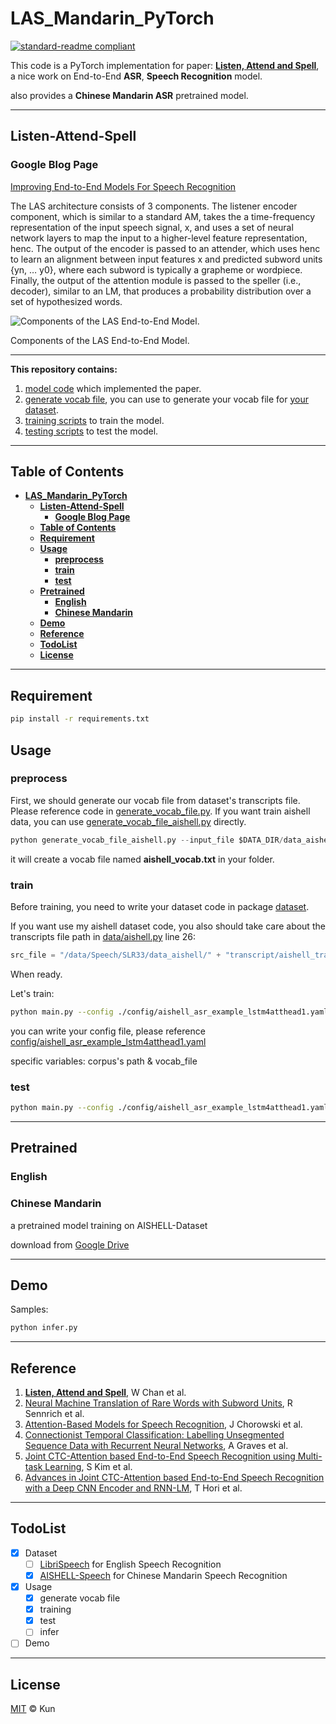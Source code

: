# **LAS_Mandarin_PyTorch**

[![standard-readme compliant](https://img.shields.io/badge/readme%20style-standard-brightgreen.svg?style=flat-square)](https://github.com/jackaduma/LAS_Mandarin_PyTorch)


This code is a PyTorch implementation for paper: [**Listen, Attend and Spell**](https://arxiv.org/abs/1508.01211]), a nice work on End-to-End **ASR**, **Speech Recognition** model.

also provides a **Chinese Mandarin ASR** pretrained model.

------

## **Listen-Attend-Spell**

### **Google Blog Page** 
[Improving End-to-End Models For Speech Recognition](https://ai.googleblog.com/2017/12/improving-end-to-end-models-for-speech.html)

The LAS architecture consists of 3 components. The listener encoder component, which is similar to a standard AM, takes the a time-frequency representation of the input speech signal, x, and uses a set of neural network layers to map the input to a higher-level feature representation, henc. The output of the encoder is passed to an attender, which uses henc to learn an alignment between input features x and predicted subword units {yn, … y0}, where each subword is typically a grapheme or wordpiece. Finally, the output of the attention module is passed to the speller (i.e., decoder), similar to an LM, that produces a probability distribution over a set of hypothesized words.


![Components of the LAS End-to-End Model.
](https://4.bp.blogspot.com/-D26UVY-JPh4/WjK9bo6LVtI/AAAAAAAACRk/ABz4VpV0uvUywryKqaaIXgFz4w-JukTegCLcBGAs/s640/image1.png "Components of the LAS End-to-End Model.
")

Components of the LAS End-to-End Model.


------

**This repository contains:**

1. [model code](core) which implemented the paper.
2. [generate vocab file](generate_vocab_file.py), you can use to generate your vocab file for [your dataset](dataset).
3. [training scripts](train_asr.py) to train the model.
4. [testing scripts](test_asr.py) to test the model.

------

## **Table of Contents**

- [**LAS_Mandarin_PyTorch**](#las_mandarin_pytorch)
  - [**Listen-Attend-Spell**](#listen-attend-spell)
    - [**Google Blog Page**](#google-blog-page)
  - [**Table of Contents**](#table-of-contents)
  - [**Requirement**](#requirement)
  - [**Usage**](#usage)
    - [**preprocess**](#preprocess)
    - [**train**](#train)
    - [**test**](#test)
  - [**Pretrained**](#pretrained)
    - [**English**](#english)
    - [**Chinese Mandarin**](#chinese-mandarin)
  - [**Demo**](#demo)
  - [**Reference**](#reference)
  - [**TodoList**](#todolist)
  - [**License**](#license)


------


## **Requirement** 

```bash
pip install -r requirements.txt
```
## **Usage**

### **preprocess**

First, we should generate our vocab file from dataset's transcripts file. Please reference code in [generate_vocab_file.py](generate_vocab_file.py). If you want train aishell data, you can use [generate_vocab_file_aishell.py](generate_vocab_file_aishell.py) directly.


```python
python generate_vocab_file_aishell.py --input_file $DATA_DIR/data_aishell/transcript_v0.8.txt --output_file ./aishell_vocab.txt --mode character --vocab_size 5000
```

it will create a vocab file named **aishell_vocab.txt** in your folder.


### **train** 

Before training, you need to write your dataset code in package [dataset](dataset).

If you want use my aishell dataset code, you also should take care about the transcripts file path in [data/aishell.py](dataset/aishell.py) line 26:

```python
src_file = "/data/Speech/SLR33/data_aishell/" + "transcript/aishell_transcript_v0.8.txt"
```

When ready. 

Let's train:

```bash
python main.py --config ./config/aishell_asr_example_lstm4atthead1.yaml
```

you can write your config file, please reference [config/aishell_asr_example_lstm4atthead1.yaml](config/aishell_asr_example_lstm4atthead1.yaml)

specific variables: corpus's path & vocab_file

### **test**

```bash
python main.py --config ./config/aishell_asr_example_lstm4atthead1.yaml --test
```

------

## **Pretrained**

### **English**

### **Chinese Mandarin**

a pretrained model training on AISHELL-Dataset

download from [Google Drive](https://drive.google.com/file/d/1Lcu6aFdoChvKEHuBs5_efNSk5edVkeyR/view?usp=sharing)

------

## **Demo**

Samples:


```bash
python infer.py
```

------

## **Reference**

1. [**Listen, Attend and Spell**](https://arxiv.org/abs/1508.01211v2), W Chan et al.
2. [Neural Machine Translation of Rare Words with Subword Units](http://www.aclweb.org/anthology/P16-1162), R Sennrich et al.
3. [Attention-Based Models for Speech Recognition](https://arxiv.org/abs/1506.07503), J Chorowski et al.
4. [Connectionist Temporal Classification: Labelling Unsegmented Sequence Data with Recurrent Neural Networks](https://www.cs.toronto.edu/~graves/icml_2006.pdf), A Graves et al.
5. [Joint CTC-Attention based End-to-End Speech Recognition using Multi-task Learning](https://arxiv.org/abs/1609.06773), S Kim et al.
6. [Advances in Joint CTC-Attention based End-to-End Speech Recognition with a Deep CNN Encoder and RNN-LM](https://arxiv.org/abs/1706.02737), T Hori et al.

------

## **TodoList**

- [x] Dataset
  - [ ] [LibriSpeech]() for English Speech Recognition
  - [x] [AISHELL-Speech](https://openslr.org/33/) for Chinese Mandarin Speech Recognition
- [x] Usage
  - [x] generate vocab file
  - [x] training
  - [x] test
  - [ ] infer 
- [ ] Demo

------

## **License**

[MIT](LICENSE) © Kun